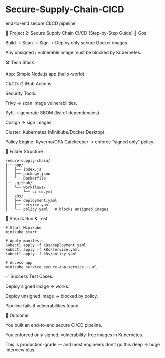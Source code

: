 # Secure-Supply-Chain-CICD
end-to-end secure CI/CD pipeline


🔐 Project 2: Secure Supply Chain CI/CD (Step-by-Step Guide)
🎯 Goal

Build → Scan → Sign → Deploy only secure Docker images.

Any unsigned / vulnerable image must be blocked by Kubernetes.

🛠️ Tech Stack

App: Simple Node.js app (hello-world).

CI/CD: GitHub Actions.

Security Tools:

Trivy → scan image vulnerabilities.

Syft → generate SBOM (list of dependencies).

Cosign → sign images.

Cluster: Kubernetes (Minikube/Docker Desktop).

Policy Engine: Kyverno/OPA Gatekeeper → enforce “signed only” policy.

📂 Folder Structure

```
secure-supply-chain/
│── app/
│   ├── index.js
│   ├── package.json
│   └── Dockerfile
│── .github/
│   └── workflows/
│       └── ci-cd.yml
│── k8s/
│   ├── deployment.yaml
│   ├── service.yaml
│   └── policy.yaml   # blocks unsigned images

```


🧩 Step 5: Run & Test
```
# Start Minikube
minikube start

# Apply manifests
kubectl apply -f k8s/deployment.yaml
kubectl apply -f k8s/service.yaml
kubectl apply -f k8s/policy.yaml

# Access app
minikube service secure-app-service --url
```


✅ Success Test Cases:

Deploy signed image → works.

Deploy unsigned image → blocked by policy.

Pipeline fails if vulnerabilities found.


📘 Outcome

You built an end-to-end secure CI/CD pipeline.

You enforced only signed, vulnerability-free images in Kubernetes.

This is production-grade — and most engineers don’t go this deep → huge interview plus.
